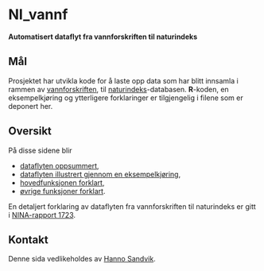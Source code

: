 # NI_vannf
**Automatisert dataflyt fra vannforskriften til naturindeks**

## Mål
Prosjektet har utvikla kode for å laste opp data som har blitt innsamla i rammen av [vannforskriften](https://lovdata.no/dokument/SF/forskrift/2006-12-15-1446), til [naturindeks](https://www.naturindeks.no/)-databasen. **R**-koden, en eksempelkjøring og ytterligere forklaringer er tilgjengelig i filene som er deponert her.

## Oversikt
På disse sidene blir

- [dataflyten oppsummert](forklar/dataflyt.md),
- [dataflyten illustrert gjennom en eksempelkjøring](VF-NIeks.md),
- [hovedfunksjonen forklart](forklar/VFtilNI.md),
- [øvrige funksjoner forklart](forklar/funksjon.md).

En detaljert forklaring av dataflyten fra vannforskriften til naturindeks er gitt i [NINA-rapport 1723](http://hdl.handle.net/11250/2631056).

## Kontakt
Denne sida vedlikeholdes av [Hanno Sandvik](mailto:hanno.sandvik@nina.no).
